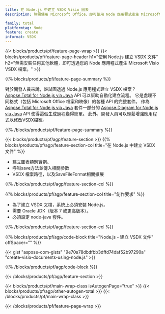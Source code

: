 ```yaml
---
title: 在 Node.js 中建立 VSDX Visio 圖表
description: 無需使用 Microsoft Office，即可使用 Node 應用程式產生 Microsoft Visio VSDX 圖表。  

family: total
platformtag: Node
feature: create
informat: VSDX
---
```

{{< blocks/products/pf/feature-page-wrap >}}
{{< blocks/products/pf/feature-page-header h1="使用 Node.js 建立 VSDX 文件" h2="無需安裝任何其他軟體，即可透過您的 Node 應用程式產生 Microsoft Visio VSDX 檔案。" >}}

{{% blocks/products/pf/feature-page-summary %}}

對於開發人員來說，誰試圖透過 Node.js 應用程式建立 VSDX 檔案？  [Aspose.Total for Node.js via Java](https://products.aspose.com/total/zh-hant/nodejs-java/) API 可以幫助自動化建立流程。  它是處理不同格式（包括 Microsoft Office 檔案和映像）的各種 API 的完整套件。  作為 [Aspose.Total for Node.js via Java](https://products.aspose.com/total/zh-hant/nodejs-java/) 套件一部分的 [Aspose.Diagram for Node.js via Java](https://products.aspose.com/diagram/zh-hant/nodejs-java/) API 使得這個生成過程變得簡單。  此外，開發人員可以輕鬆增強應用程式以修改VSDX檔案。  

{{% /blocks/products/pf/feature-page-summary %}}

{{< blocks/products/pf/agp/feature-section >}}
{{% blocks/products/pf/agp/feature-section-col title="在 Node.js 中建立 VSDX 文件" %}}

- 建立圖表類別實例。
- 呼叫save方法並傳入相關參數
- VSDX 檔案路徑，以及SaveFileFormat相關擴展

{{% /blocks/products/pf/agp/feature-section-col %}}

{{% blocks/products/pf/agp/feature-section-col title="創作要求" %}}

- 為了建立 VSDX 文檔，系統上必須安裝 Node.js。
- 需要 Oracle JDK（版本 7 或更高版本）。
- 必須設定 node-java 套件。

{{% /blocks/products/pf/agp/feature-section-col %}}

{{% blocks/products/pf/agp/code-block title="Node.js - 建立 VSDX 文件" offSpacer="" %}}

{{< gist "aspose-com-gists" "9e70a78dbdfbb3dffd74daf52b97290a" "create-visio-documents-using-node.js" >}}

{{% /blocks/products/pf/agp/code-block %}}

{{< /blocks/products/pf/agp/feature-section >}}

{{< blocks/products/pf/main-wrap-class isAutogenPage="true" >}}
{{< blocks/products/pf/agp/other-autogen-total >}}
{{< /blocks/products/pf/main-wrap-class >}}

{{< /blocks/products/pf/feature-page-wrap >}}